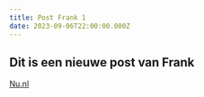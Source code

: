 ```yaml
---
title: Post Frank 1
date: 2023-09-06T22:00:00.000Z
---
```


## Dit is een nieuwe post van Frank

[Nu.nl](https://nu.nl "Nu.nl")
